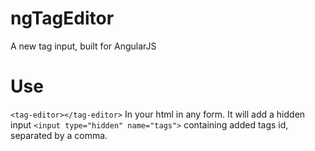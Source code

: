 ngTagEditor
===========

A new tag input, built for AngularJS

# Use

`<tag-editor></tag-editor>` In your html in any form.
It will add a hidden input `<input type="hidden" name="tags">` containing added tags id, separated by a comma.